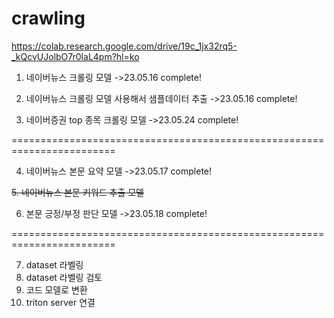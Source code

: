 # crawling
https://colab.research.google.com/drive/19c_1jx32rq5-_kQcvUJolbO7r0laL4pm?hl=ko

1. 네이버뉴스 크롤링 모델 ->23.05.16 complete!

3. 네이버뉴스 크롤링 모델 사용해서 샘플데이터 추출 ->23.05.16 complete!

5. 네이버증권 top 종목 크롤링 모델 ->23.05.24 complete!

========================================================================

4. 네이버뉴스 본문 요약 모델 ->23.05.17 complete!

 ~~5. 네이버뉴스 본문 키워드 추출 모델~~

6. 본문 긍정/부정 판단 모델 ->23.05.18 complete!

========================================================================

7. dataset 라벨링
8. dataset 라벨링 검토
9. 코드 모델로 변환
10. triton server 연결
